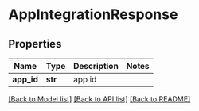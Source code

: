 # AppIntegrationResponse

## Properties
Name | Type | Description | Notes
------------ | ------------- | ------------- | -------------
**app_id** | **str** | app id | 

[[Back to Model list]](../README.md#documentation-for-models) [[Back to API list]](../README.md#documentation-for-api-endpoints) [[Back to README]](../README.md)

